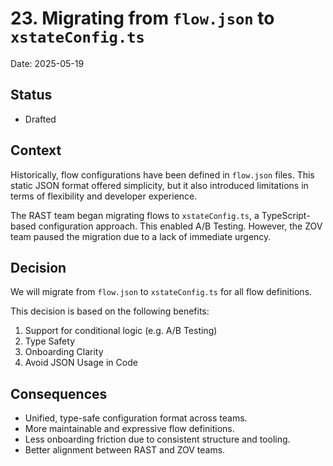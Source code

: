 # 23. Migrating from `flow.json` to `xstateConfig.ts`

Date: 2025-05-19

## Status

- Drafted

## Context

Historically, flow configurations have been defined in `flow.json` files. This static JSON format offered simplicity, but it also introduced limitations in terms of flexibility and developer experience.

The RAST team began migrating flows to `xstateConfig.ts`, a TypeScript-based configuration approach. This enabled A/B Testing. However, the ZOV team paused the migration due to a lack of immediate urgency.

## Decision

We will migrate from `flow.json` to `xstateConfig.ts` for all flow definitions.

This decision is based on the following benefits:

1. Support for conditional logic (e.g. A/B Testing)
2. Type Safety
3. Onboarding Clarity
4. Avoid JSON Usage in Code

## Consequences

- Unified, type-safe configuration format across teams.
- More maintainable and expressive flow definitions.
- Less onboarding friction due to consistent structure and tooling.
- Better alignment between RAST and ZOV teams.
